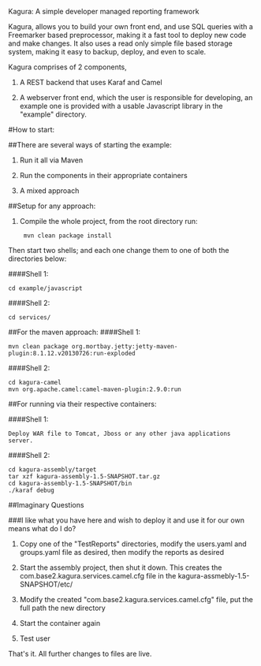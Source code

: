 Kagura: A simple developer managed reporting framework

Kagura, allows you to build your own front end, and use SQL queries with a Freemarker based preprocessor, making it a
fast tool to deploy new code and make changes. It also uses a read only simple file based storage system, making it easy
to backup, deploy, and even to scale.

Kagura comprises of 2 components,

1. A REST backend that uses Karaf and Camel

2. A webserver front end, which the user is responsible for developing, an example one is provided with a usable Javascript library in the "example" directory.


#How to start:

##There are several ways of starting the example:

1. Run it all via Maven

2. Run the components in their appropriate containers

3. A mixed approach

##Setup for any approach:

1. Compile the whole project, from the root directory run:

        mvn clean package install

Then start two shells; and each one change them to one of both the directories below:

####Shell 1:

    cd example/javascript

####Shell 2:

    cd services/

##For the maven approach:
####Shell 1:

    mvn clean package org.mortbay.jetty:jetty-maven-plugin:8.1.12.v20130726:run-exploded

####Shell 2:

    cd kagura-camel
    mvn org.apache.camel:camel-maven-plugin:2.9.0:run

##For running via their respective containers:

####Shell 1:

    Deploy WAR file to Tomcat, Jboss or any other java applications server.

####Shell 2:

    cd kagura-assembly/target
    tar xzf kagura-assembly-1.5-SNAPSHOT.tar.gz
    cd kagura-assembly-1.5-SNAPSHOT/bin
    ./karaf debug

##Imaginary Questions

###I like what you have here and wish to deploy it and use it for our own means what do I do?

1. Copy one of the "TestReports" directories, modify the users.yaml and groups.yaml file as desired, then modify the reports as desired

2. Start the assembly project, then shut it down. This creates the com.base2.kagura.services.camel.cfg file in the kagura-assmebly-1.5-SNAPSHOT/etc/

3. Modify the created "com.base2.kagura.services.camel.cfg" file, put the full path the new directory

4. Start the container again

5. Test user

That's it. All further changes to files are live.
